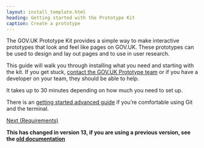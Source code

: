 ```yaml
---
layout: install_template.html
heading: Getting started with the Prototype Kit
caption: Create a prototype
---
```


The GOV.UK Prototype Kit provides a simple way to make interactive prototypes that look and feel like pages on GOV.UK. These prototypes can be used to design and lay out pages and to use in user research.

This guide will walk you through installing what you need and starting with the kit. If you get stuck, [contact the GOV.UK Prototype team](../support) or if you have a developer on your team, they should be able to help.

It takes up to 30 minutes depending on how much you need to set up.

There is an [getting started advanced guide](./getting-started-advanced) if you’re comfortable using Git and the terminal.

[Next (Requirements)](./requirements)

<!-- TODO: replace with Nunjucks partial _new-version-inset-text -->
<div class="govuk-inset-text">
  <strong class="govuk-body govuk-!-font-weight-bold">
    This has changed in version 13, if you are using a previous version, see the
    <a class="govuk-link" href="/v12/docs">old documentation</a>
  </strong>
</div>
